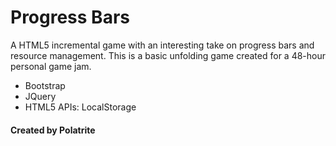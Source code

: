 # Progress Bars

A HTML5 incremental game with an interesting take on progress bars and resource management. This is a basic unfolding game created for a 48-hour personal game jam.

* Bootstrap
* JQuery
* HTML5 APIs: LocalStorage


#### Created by Polatrite
